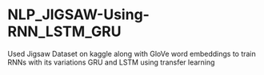 # NLP_JIGSAW-Using-RNN_LSTM_GRU
Used Jigsaw Dataset on kaggle along with GloVe word embeddings to train RNNs with its variations GRU and LSTM using transfer learning 

